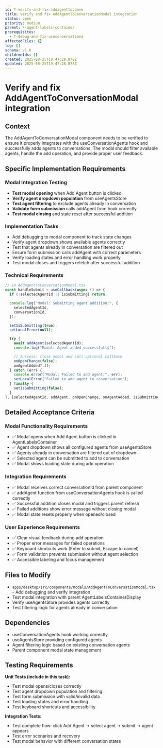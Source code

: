 ```yaml
---
id: T-verify-and-fix-addagenttoconve
title: Verify and fix AddAgentToConversationModal integration
status: open
priority: medium
parent: F-agent-labels-container
prerequisites:
  - T-debug-and-fix-useconversationa
affectedFiles: {}
log: []
schema: v1.0
childrenIds: []
created: 2025-08-25T19:47:28.878Z
updated: 2025-08-25T19:47:28.878Z
---
```


# Verify and fix AddAgentToConversationModal integration

## Context

The AddAgentToConversationModal component needs to be verified to ensure it properly integrates with the useConversationAgents hook and successfully adds agents to conversations. The modal should filter available agents, handle the add operation, and provide proper user feedback.

## Specific Implementation Requirements

### Modal Integration Testing

- **Test modal opening** when Add Agent button is clicked
- **Verify agent dropdown population** from useAgentsStore
- **Test agent filtering** to exclude agents already in conversation
- **Validate form submission** calls addAgent from hook correctly
- **Test modal closing** and state reset after successful addition

### Implementation Tasks

- Add debugging to modal component to track state changes
- Verify agent dropdown shows available agents correctly
- Test that agents already in conversation are filtered out
- Ensure form submission calls addAgent with correct parameters
- Verify loading states and error handling work properly
- Test modal closes and triggers refetch after successful addition

### Technical Requirements

```typescript
// In AddAgentToConversationModal.tsx
const handleSubmit = useCallback(async () => {
  if (!selectedAgentId || isSubmitting) return;

  console.log("Modal: Submitting agent addition:", {
    selectedAgentId,
    conversationId,
  });

  setIsSubmitting(true);
  setLocalError(null);

  try {
    await addAgent(selectedAgentId);
    console.log("Modal: Agent added successfully");

    // Success: close modal and call optional callback
    onOpenChange(false);
    onAgentAdded?.();
  } catch (err) {
    console.error("Modal: Failed to add agent:", err);
    setLocalError("Failed to add agent to conversation");
  } finally {
    setIsSubmitting(false);
  }
}, [selectedAgentId, addAgent, onOpenChange, onAgentAdded, isSubmitting]);
```

## Detailed Acceptance Criteria

### Modal Functionality Requirements

- ✅ Modal opens when Add Agent button is clicked in AgentLabelsContainer
- ✅ Agent dropdown shows all configured agents from useAgentsStore
- ✅ Agents already in conversation are filtered out of dropdown
- ✅ Selected agent can be submitted to add to conversation
- ✅ Modal shows loading state during add operation

### Integration Requirements

- ✅ Modal receives correct conversationId from parent component
- ✅ addAgent function from useConversationAgents hook is called correctly
- ✅ Successful addition closes modal and triggers parent refresh
- ✅ Failed additions show error message without closing modal
- ✅ Modal state resets properly when opened/closed

### User Experience Requirements

- ✅ Clear visual feedback during add operation
- ✅ Proper error messages for failed operations
- ✅ Keyboard shortcuts work (Enter to submit, Escape to cancel)
- ✅ Form validation prevents submission without agent selection
- ✅ Accessible labeling and focus management

## Files to Modify

- `apps/desktop/src/components/modals/AddAgentToConversationModal.tsx` - Add debugging and verify integration
- Test modal integration with parent AgentLabelsContainerDisplay
- Verify useAgentsStore provides agents correctly
- Test filtering logic for agents already in conversation

## Dependencies

- useConversationAgents hook working correctly
- useAgentsStore providing configured agents
- Agent filtering logic based on existing conversation agents
- Parent component modal state management

## Testing Requirements

**Unit Tests (include in this task):**

- Test modal opens/closes correctly
- Test agent dropdown population and filtering
- Test form submission with valid/invalid data
- Test loading states and error handling
- Test keyboard shortcuts and accessibility

**Integration Tests:**

- Test complete flow: click Add Agent → select agent → submit → agent appears
- Test error scenarios and recovery
- Test modal behavior with different conversation states
